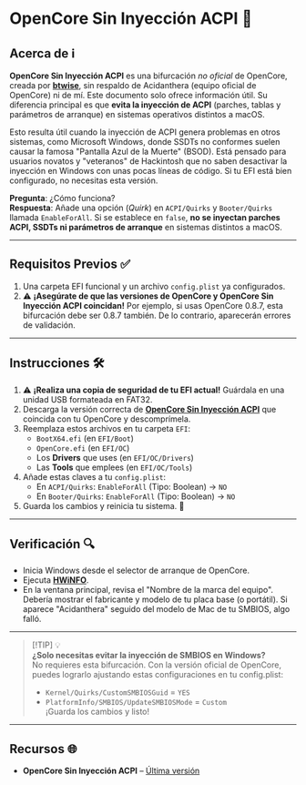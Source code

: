 # OpenCore Sin Inyección ACPI 🚀

## **Acerca de** ℹ️
**OpenCore Sin Inyección ACPI** es una bifurcación *no oficial* de OpenCore, creada por [**btwise**](https://gitee.com/btwise/OpenCore_NO_ACPI), sin respaldo de Acidanthera (equipo oficial de OpenCore) ni de mí. Este documento solo ofrece información útil. Su diferencia principal es que **evita la inyección de ACPI** (parches, tablas y parámetros de arranque) en sistemas operativos distintos a macOS.

Esto resulta útil cuando la inyección de ACPI genera problemas en otros sistemas, como Microsoft Windows, donde SSDTs no conformes suelen causar la famosa "Pantalla Azul de la Muerte" (BSOD). Está pensado para usuarios novatos y "veteranos" de Hackintosh que no saben desactivar la inyección en Windows con unas pocas líneas de código. Si tu EFI está bien configurado, no necesitas esta versión.

**Pregunta**: ¿Cómo funciona?  
**Respuesta**: Añade una opción (*Quirk*) en `ACPI/Quirks` y `Booter/Quirks` llamada `EnableForAll`. Si se establece en `false`, **no se inyectan parches ACPI, SSDTs ni parámetros de arranque** en sistemas distintos a macOS.

---

## **Requisitos Previos** ✅
1. Una carpeta EFI funcional y un archivo `config.plist` ya configurados.
2. ⚠️ **¡Asegúrate de que las versiones de OpenCore y OpenCore Sin Inyección ACPI coincidan!** Por ejemplo, si usas OpenCore 0.8.7, esta bifurcación debe ser 0.8.7 también. De lo contrario, aparecerán errores de validación.

---

## **Instrucciones** 🛠️
1. ⚠️ **¡Realiza una copia de seguridad de tu EFI actual!** Guárdala en una unidad USB formateada en FAT32.
2. Descarga la versión correcta de [**OpenCore Sin Inyección ACPI**](https://github.com/wjz304/OpenCore_NO_ACPI_Build/releases) que coincida con tu OpenCore y descomprímela.
3. Reemplaza estos archivos en tu carpeta `EFI`:
   - `BootX64.efi` (en `EFI/Boot`)
   - `OpenCore.efi` (en `EFI/OC`)
   - Los **Drivers** que uses (en `EFI/OC/Drivers`)
   - Las **Tools** que emplees (en `EFI/OC/Tools`)
4. Añade estas claves a tu `config.plist`:
   - En `ACPI/Quirks`: `EnableForAll` (Tipo: Boolean) → `NO`
   - En `Booter/Quirks`: `EnableForAll` (Tipo: Boolean) → `NO`
5. Guarda los cambios y reinicia tu sistema. 🔄

---

## **Verificación** 🔍
- Inicia Windows desde el selector de arranque de OpenCore.
- Ejecuta [**HWiNFO**](https://sourceforge.net/projects/hwinfo/).
- En la ventana principal, revisa el "Nombre de la marca del equipo". Debería mostrar el fabricante y modelo de tu placa base (o portátil). Si aparece "Acidanthera" seguido del modelo de Mac de tu SMBIOS, algo falló.

---

> [!TIP] 💡  
> **¿Solo necesitas evitar la inyección de SMBIOS en Windows?**  
> No requieres esta bifurcación. Con la versión oficial de OpenCore, puedes lograrlo ajustando estas configuraciones en tu config.plist:  
> - `Kernel/Quirks/CustomSMBIOSGuid` = `YES`  
> - `PlatformInfo/SMBIOS/UpdateSMBIOSMode` = `Custom`  
> ¡Guarda los cambios y listo!

---

## **Recursos** 🌐
- **OpenCore Sin Inyección ACPI** – [Última versión](https://github.com/wjz304/OpenCore_NO_ACPI_Build/releases)
